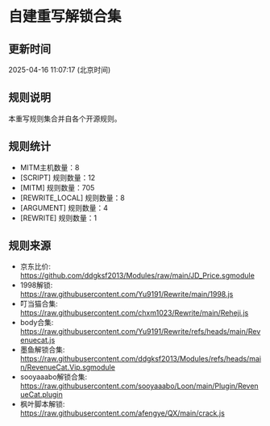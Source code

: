 # 自建重写解锁合集

## 更新时间
2025-04-16 11:07:17 (北京时间)

## 规则说明
本重写规则集合并自各个开源规则。

## 规则统计
- MITM主机数量：8
- [SCRIPT] 规则数量：12
- [MITM] 规则数量：705
- [REWRITE_LOCAL] 规则数量：8
- [ARGUMENT] 规则数量：4
- [REWRITE] 规则数量：1


## 规则来源
- 京东比价: https://github.com/ddgksf2013/Modules/raw/main/JD_Price.sgmodule
- 1998解锁: https://raw.githubusercontent.com/Yu9191/Rewrite/main/1998.js
- 叮当猫合集: https://raw.githubusercontent.com/chxm1023/Rewrite/main/Reheji.js
- body合集: https://raw.githubusercontent.com/Yu9191/Rewrite/refs/heads/main/Revenuecat.js
- 墨鱼解锁合集: https://raw.githubusercontent.com/ddgksf2013/Modules/refs/heads/main/RevenueCat.Vip.sgmodule
- sooyaaabo解锁合集: https://raw.githubusercontent.com/sooyaaabo/Loon/main/Plugin/RevenueCat.plugin
- 枫叶脚本解锁: https://raw.githubusercontent.com/afengye/QX/main/crack.js
